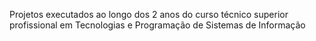 Projetos executados ao longo dos 2 anos do curso técnico superior profissional em Tecnologias e Programação de Sistemas de Informação
